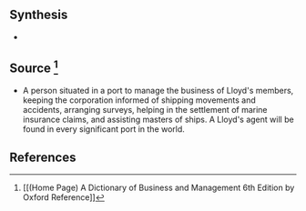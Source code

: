 ## Synthesis
- 
## Source [^1]
- A person situated in a port to manage the business of Lloyd's members, keeping the corporation informed of shipping movements and accidents, arranging surveys, helping in the settlement of marine insurance claims, and assisting masters of ships. A Lloyd's agent will be found in every significant port in the world.
## References

[^1]: [[(Home Page) A Dictionary of Business and Management 6th Edition by Oxford Reference]]